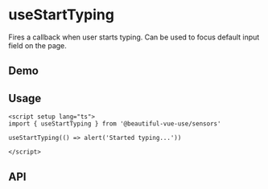 # useStartTyping

Fires a callback when user starts typing. Can be used to focus default input field on the page.

## Demo

## Usage

```vue
<script setup lang="ts">
import { useStartTyping } from '@beautiful-vue-use/sensors'

useStartTyping(() => alert('Started typing...'))

</script>

```

## API
